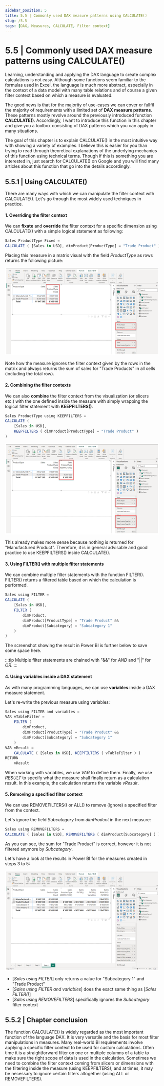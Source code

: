 ```yaml
---
sidebar_position: 5
title: 5.5 | Commonly used DAX measure patterns using CALCULATE()
slug: /5.5
tags: [DAX, Measures, CALCULATE, Filter context]
---
```


# 5.5 | Commonly used DAX measure patterns using CALCULATE()

Learning, understanding and applying the DAX language to create complex calculations is not easy. Although some functions seem familiar to the formulas used in Excel, the language is much more abstract, especially in the context of a data model with many table relations and of course a given filter context based on which a measure is evaluated.

The good news is that for the majority of use-cases we can cover or fullfil the majority of requirements with a limited set of **DAX measure patterns**. These patterns mostly revolve around the previously introduced function **CALCULATE()**. Accordingly, I want to introduce this function in this chapter and give you a toolbox consisting of DAX patterns which you can apply in many situations.

The goal of this chapter is to explain CALCULATE() in the most intuitive way with showing a variety of examples. I believe this is easier for you than trying to read through theoretical explanations of the underlying mechanics of this function using technical terms. Though if this is something you are interested in, just search for CALCULATE() on Google and you will find many articles about this function that go into the details accordingly.

## 5.5.1 | Using CALCULATE()

There are many ways with which we can manipulate the filter context with CALCULATE(). Let's go through the most widely used techniques in practice.

#### 1. Overriding the filter context

We can **fixate** and **override** the filter context for a specific dimension using CALCULATE() with a simple logical statement as following:

```jsx title="New measure: Sales ProductType Fixed"
Sales ProductType Fixed =
CALCULATE ( [Sales in USD], dimProduct[ProductType] = "Trade Product" )
```

Placing this measure in a matrix visual with the field *ProductType* as rows returns the following picture:

![03-89](/img/img_book_03-89.png)

Note how the measure ignores the filter context given by the rows in the matrix and always returns the sum of sales for "Trade Products" in all cells (including the total row).

#### 2. Combining the filter contexts

We can also **combine** the filter context from the visualization (or slicers etc.) with the one defined inside the measure with simply wrapping the logical filter statement with **KEEPFILTERS()**.

```jsx title="New measure: Sales ProductType using KEEPFILTERS"
Sales ProductType using KEEPFILTERS = 
CALCULATE (
    [Sales in USD],
    KEEPFILTERS ( dimProduct[ProductType] = "Trade Product" )
)
```

![03-90](/img/img_book_03-90.png)

This already makes more sense because nothing is returned for "Manufactured Product". Therefore, it is in general advisable and good practice to use KEEPFILTERS() inside CALCULATE().

#### 3. Using FILTER() with multiple filter statements

We can combine multiple filter statements with the function FILTER(). FILTER() returns a filtered table based on which the calculation is performed.

```jsx title="New measure: Sales using FILTER"
Sales using FILTER =
CALCULATE (
    [Sales in USD],
    FILTER (
        dimProduct,
        dimProduct[ProductType] = "Trade Product" && 
        dimProduct[Subcategory] = "Subcategory 1"
    )
)
```

The screenshot showing the result in Power BI is further below to save some space here.

:::tip
Multiple filter statements are chained with "&&" for *AND* and "||" for *OR*.
:::

#### 4. Using variables inside a DAX statement

As with many programming languages, we can use **variables** inside a DAX measure statement.

Let's re-write the previous measure using variables:

```jsx title="New measure: Sales using FILTER and variables"
Sales using FILTER and variables =
VAR vTableFilter =
    FILTER (
        dimProduct,
        dimProduct[ProductType] = "Trade Product" && 
        dimProduct[Subcategory] = "Subcategory 1"
    )
VAR vResult =
    CALCULATE ( [Sales in USD], KEEPFILTERS ( vTableFilter ) )
RETURN
    vResult
```

When working with variables, we use *VAR* to define them. Finally, we use *RESULT* to specify what the measure shall finally return as a calculation result. In this example, the calculation returns the variable *vResult*.

#### 5. Removing a specified filter context

We can use REMOVEFILTERS() or ALL() to remove (ignore) a specified filter from the context.

Let's ignore the field *Subcategory* from *dimProduct* in the next measure:

```jsx title="New Measure: Sales using REMOVEFILTERS"
Sales using REMOVEFILTERS =
CALCULATE ( [Sales in USD], REMOVEFILTERS ( dimProduct[Subcategory] ) )
```

As you can see, the sum for "Trade Product" is correct, however it is not filtered anymore by *Subcategory*.

Let's have a look at the results in Power BI for the measures created in steps 3 to 5:

![03-91](/img/img_book_03-91.png)

- [*Sales using FILTER*] only returns a value for "Subcategory 1" and "Trade Product"
- [*Sales using FILTER and variables*] does the exact same thing as [*Sales FILTER()*]
- [*Sales using REMOVEFILTERS*] specifically ignores the *Subcategory* filter context 

## 5.5.2 | Chapter conclusion

The function CALCULATE() is widely regarded as the most important function of the language DAX. It is very versatile and the basis for most filter manipulations in measures. Many real-world BI requirements involve applying a specific filter context to be used for custom calculations. Often time it is a straightforward filter on one or multiple columns of a table to make sure the right scope of data is used in the calculation. Sometimes we need to combine the filter context coming from slicers or dimensions with the filtering inside the measure (using KEEPFILTERS), and at times, it may be necessary to ignore certain filters altogether (using ALL or REMOVEFILTERS).